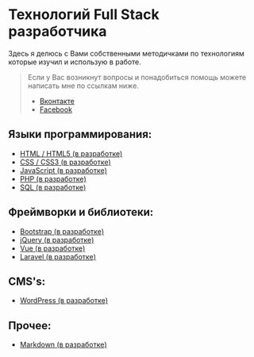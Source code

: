 # Технологий Full Stack разработчика

Здесь я делюсь  с Вами собственными методичками по технологиям которые изучил и использую в работе.

> Если у Вас возникнут вопросы и понадобиться помощь можете написать мне по ссылкам ниже.
>
> - [Вконтакте](https://vk.com/eduardtkachuk) 
> - [Facebook](https://www.facebook.com/edtkch) 

## Языки программирования:

  - [HTML / HTML5 (в разработке) ](HTML)
  - [CSS / CSS3 (в разработке)]()
  - [JavaScript (в разработке)]()
  - [PHP (в разработке)]()
  - [SQL (в разработке)]()

## Фреймворки и библиотеки:

  - [Bootstrap (в разработке)]()
  - [jQuery (в разработке)]()
  - [Vue (в разработке)]()
  - [Laravel (в разработке)]()

## CMS's:

  - [WordPress (в разработке)]()

## Прочее:

 - [Markdown (в разработке)]()


